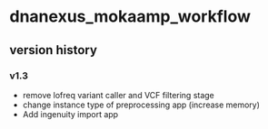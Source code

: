 # dnanexus_mokaamp_workflow

## version history

### v1.3 
- remove lofreq variant caller and VCF filtering stage
- change instance type of preprocessing app (increase memory)
- Add ingenuity import app
